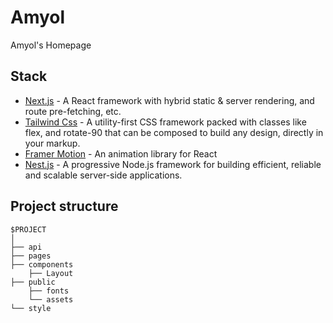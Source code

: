# Amyol
Amyol's Homepage

## Stack
- [Next.js](https://nextjs.org/) - A React framework with hybrid static & server rendering, and route pre-fetching, etc.
- [Tailwind Css](https://tailwindcss.com/) - A utility-first CSS framework packed with classes like flex, and rotate-90 that can be composed to build any design, directly in your markup.
- [Framer Motion](https://www.framer.com/motion/) - An animation library for React
- [Nest.js](https://nestjs.com/) - A progressive Node.js framework for building efficient, reliable and scalable server-side applications.

## Project structure

```
$PROJECT
│
├── api
├── pages
├── components
    ├── Layout
├── public
    ├── fonts
    └── assets
└── style
```


